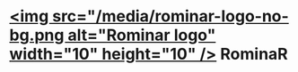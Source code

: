 # [<img src="/media/rominar-logo-no-bg.png alt="Rominar logo" width="10" height="10" />](#) RominaR
